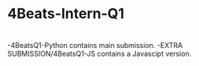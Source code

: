 # 4Beats-Intern-Q1
#
-4BeatsQ1-Python contains main submission.
-EXTRA SUBMISSION/4BeatsQ1-JS contains a Javascipt version.
